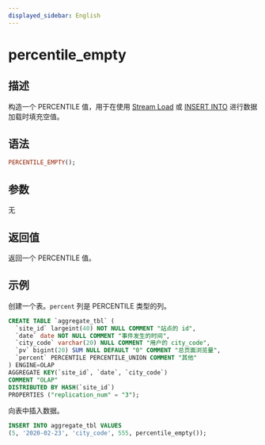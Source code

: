 ```yaml
---
displayed_sidebar: English
---
```


# percentile_empty

## 描述

构造一个 PERCENTILE 值，用于在使用 [Stream Load](../../../loading/StreamLoad.md) 或 [INSERT INTO](../../../loading/InsertInto.md) 进行数据加载时填充空值。

## 语法

```Haskell
PERCENTILE_EMPTY();
```

## 参数

无

## 返回值

返回一个 PERCENTILE 值。

## 示例

创建一个表。`percent` 列是 PERCENTILE 类型的列。

```sql
CREATE TABLE `aggregate_tbl` (
  `site_id` largeint(40) NOT NULL COMMENT "站点的 id",
  `date` date NOT NULL COMMENT "事件发生的时间",
  `city_code` varchar(20) NULL COMMENT "用户的 city_code",
  `pv` bigint(20) SUM NULL DEFAULT "0" COMMENT "总页面浏览量",
  `percent` PERCENTILE PERCENTILE_UNION COMMENT "其他"
) ENGINE=OLAP
AGGREGATE KEY(`site_id`, `date`, `city_code`)
COMMENT "OLAP"
DISTRIBUTED BY HASH(`site_id`)
PROPERTIES ("replication_num" = "3");
```

向表中插入数据。

```sql
INSERT INTO aggregate_tbl VALUES
(5, '2020-02-23', 'city_code', 555, percentile_empty());
```